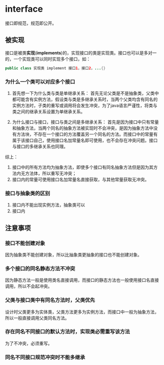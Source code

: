 # interface

接口即规范，规范即公开。

## 被实现

接口是被类**实现**(**implements**)的，实现接口的类是实现类。接口也可以是多对一的，一个实现类可以同时实现多个接口，如：
```java
public class 实现类 implement 接口1，接口2，...{}
```

### 为什么一个类可以对应多个接口

1. 首先想一下为什么类与类是单继承关系：
首先无论父类是不是抽象类，父类中都可能含有实例方法，假设类与类是多继承关系时，当两个父类均含有同名的实例方法时，子类的重写或调用将会发生冲突，为了java语言严谨性，将类与类之间的继承关系设置为单继承关系。

2. 为什么接口与接口，接口与类之间是多继承关系：
首先是因为接口中只有常量和抽象方法，当两个同名的抽象方法被实现时不会冲突，是因为抽象方法中没有方法块，不存在一个接口的方法覆盖另一个同名的方法。而接口中的常量有属于该接口自己，使用接口名加常量名即可使用，也不会存在冲突问题。接口与接口的多继承关系也同理。

综上：

1. 接口中的所有方法均为抽象方法，即使多个接口有同名抽象方法但是因为其方法内无方法体，所以重写无冲突；
2. 接口内的常量可使用接口名加常量名直接获取，与其他常量获取无冲突。

### 接口与抽象类的区别

1. 接口内不能出现实例方法，抽象类可以
2. 接口内

## 注意事项

### 接口不能创建对象

因为抽象类不能创建对象，所以比抽象类更抽象的接口也不能创建对象。

### 多个接口的同名静态方法不冲突

因为静态方法一般是使用类名直接调用，而接口的静态方法也一般使用接口名直接调用，所以不会起冲突。

### 父类与接口类中有同名方法时，父类优先

设计时父类更多为实体类，父类方法更多为实例方法，而接口中一般为抽象方法，所以一般直接调用父类同名方法。

### 存在同名不同接口的默认方法时，实现类必需重写该方法

为了不冲突，必须重写。

### 同名不同接口规范冲突时不能多继承



